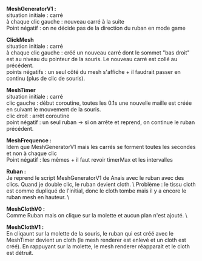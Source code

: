**MeshGeneratorV1 :** \
situation initiale : carré \
à chaque clic gauche : nouveau carré à la suite \
Point négatif : on ne décide pas de la direction du ruban en mode game 

**ClickMesh** \
situation initiale : carré \
à chaque clic gauche : créé un nouveau carré dont le sommet "bas droit" est au niveau du pointeur de la souris. Le nouveau carré est collé au précédent.\
points négatifs : un seul côté du mesh s'affiche + il faudrait passer en continu (plus de clic de souris). 

**MeshTimer**\
situation initiale : carré\
clic gauche : début coroutine, toutes les 0.1s une nouvelle maille est créée en suivant le mouvement de la souris.\
clic droit : arrêt coroutine\
point négatif : un seul ruban -> si on arrête et reprend, on continue le ruban précédent.

**MeshFrequence :** \
Idem que MeshGeneratorV1 mais les carrés se forment toutes les secondes et non à chaque clic \
Point négatif : les mêmes + il faut revoir timerMax et les intervalles

**Ruban :** \
Je reprend le script MeshGeneratorV1 de Anais avec le ruban avec des clics. Quand je double clic, le ruban devient cloth. \ 
Problème : le tissu cloth est comme dupliqué de l'initial, donc le cloth tombe mais il y a encore le ruban mesh en hauteur. \

**MeshClothV0 :** \
Comme Ruban mais on clique sur la molette et aucun plan n'est ajouté. \

**MeshClothV1 :** \
En cliqaunt sur la molette de la souris, le ruban qui est créé avec le MeshTimer devient un cloth (le mesh renderer est enlevé et un cloth est créé). En rappuyant sur la molette, le mesh renderer réapparait et le cloth est détruit.
